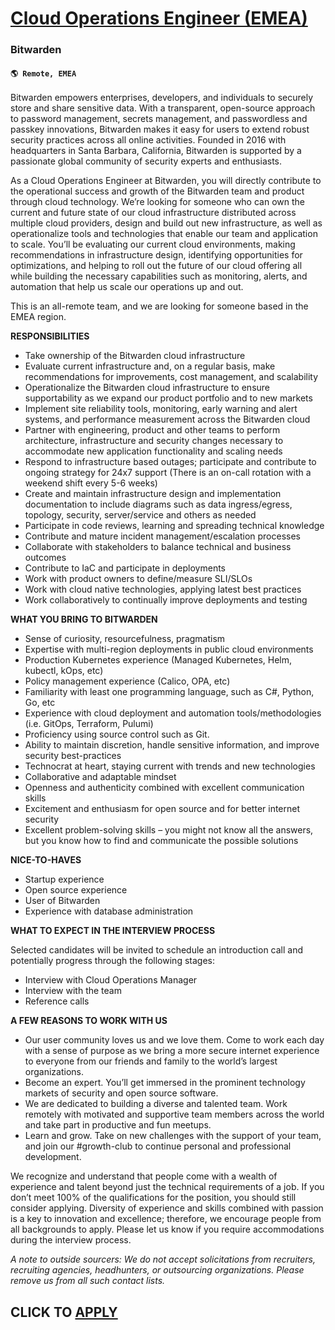# [Cloud Operations Engineer (EMEA)](https://www.remotewlb.com/apply/cloud-operations-engineer-emea)  
### Bitwarden  
#### `🌎 Remote, EMEA`  

Bitwarden empowers enterprises, developers, and individuals to securely store and share sensitive data. With a transparent, open-source approach to password management, secrets management, and passwordless and passkey innovations, Bitwarden makes it easy for users to extend robust security practices across all online activities. Founded in 2016 with headquarters in Santa Barbara, California, Bitwarden is supported by a passionate global community of security experts and enthusiasts.

As a Cloud Operations Engineer at Bitwarden, you will directly contribute to the operational success and growth of the Bitwarden team and product through cloud technology. We’re looking for someone who can own the current and future state of our cloud infrastructure distributed across multiple cloud providers, design and build out new infrastructure, as well as operationalize tools and technologies that enable our team and application to scale. You’ll be evaluating our current cloud environments, making recommendations in infrastructure design, identifying opportunities for optimizations, and helping to roll out the future of our cloud offering all while building the necessary capabilities such as monitoring, alerts, and automation that help us scale our operations up and out.

This is an all-remote team, and we are looking for someone based in the EMEA region.

**RESPONSIBILITIES**

  * Take ownership of the Bitwarden cloud infrastructure
  * Evaluate current infrastructure and, on a regular basis, make recommendations for improvements, cost management, and scalability
  * Operationalize the Bitwarden cloud infrastructure to ensure supportability as we expand our product portfolio and to new markets
  * Implement site reliability tools, monitoring, early warning and alert systems, and performance measurement across the Bitwarden cloud
  * Partner with engineering, product and other teams to perform architecture, infrastructure and security changes necessary to accommodate new application functionality and scaling needs
  * Respond to infrastructure based outages; participate and contribute to ongoing strategy for 24x7 support (There is an on-call rotation with a weekend shift every 5-6 weeks)
  * Create and maintain infrastructure design and implementation documentation to include diagrams such as data ingress/egress, topology, security, server/service and others as needed
  * Participate in code reviews, learning and spreading technical knowledge
  * Contribute and mature incident management/escalation processes
  * Collaborate with stakeholders to balance technical and business outcomes
  * Contribute to IaC and participate in deployments
  * Work with product owners to define/measure SLI/SLOs
  * Work with cloud native technologies, applying latest best practices
  * Work collaboratively to continually improve deployments and testing

**WHAT YOU BRING TO BITWARDEN**

  * Sense of curiosity, resourcefulness, pragmatism
  * Expertise with multi-region deployments in public cloud environments
  * Production Kubernetes experience (Managed Kubernetes, Helm, kubectl, kOps, etc)
  * Policy management experience (Calico, OPA, etc)
  * Familiarity with least one programming language, such as C#, Python, Go, etc
  * Experience with cloud deployment and automation tools/methodologies (i.e. GitOps, Terraform, Pulumi)
  * Proficiency using source control such as Git.
  * Ability to maintain discretion, handle sensitive information, and improve security best-practices
  * Technocrat at heart, staying current with trends and new technologies
  * Collaborative and adaptable mindset
  * Openness and authenticity combined with excellent communication skills
  * Excitement and enthusiasm for open source and for better internet security
  * Excellent problem-solving skills – you might not know all the answers, but you know how to find and communicate the possible solutions

**NICE-TO-HAVES**

  * Startup experience
  * Open source experience
  * User of Bitwarden
  * Experience with database administration 

**WHAT TO EXPECT IN THE INTERVIEW PROCESS**

Selected candidates will be invited to schedule an introduction call and potentially progress through the following stages:

  * Interview with Cloud Operations Manager
  * Interview with the team
  * Reference calls

**A FEW REASONS TO WORK WITH US**

  * Our user community loves us and we love them. Come to work each day with a sense of purpose as we bring a more secure internet experience to everyone from our friends and family to the world’s largest organizations.
  * Become an expert. You’ll get immersed in the prominent technology markets of security and open source software.
  * We are dedicated to building a diverse and talented team. Work remotely with motivated and supportive team members across the world and take part in productive and fun meetups.
  * Learn and grow. Take on new challenges with the support of your team, and join our #growth-club to continue personal and professional development. 

We recognize and understand that people come with a wealth of experience and talent beyond just the technical requirements of a job. If you don’t meet 100% of the qualifications for the position, you should still consider applying. Diversity of experience and skills combined with passion is a key to innovation and excellence; therefore, we encourage people from all backgrounds to apply. Please let us know if you require accommodations during the interview process.

_A note to outside sourcers: We do not accept solicitations from recruiters, recruiting agencies, headhunters, or outsourcing organizations. Please remove us from all such contact lists._

  
## CLICK TO [APPLY](https://www.remotewlb.com/apply/cloud-operations-engineer-emea)

